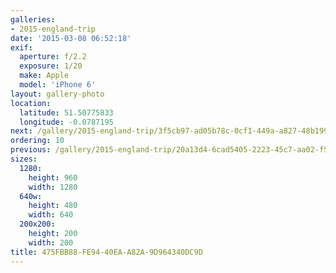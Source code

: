 ```yaml
---
galleries:
- 2015-england-trip
date: '2015-03-08 06:52:18'
exif:
  aperture: f/2.2
  exposure: 1/20
  make: Apple
  model: 'iPhone 6'
layout: gallery-photo
location:
  latitude: 51.50775833
  longitude: -0.0787195
next: /gallery/2015-england-trip/3f5cb97-ad05b78c-0cf1-449a-a827-48b199cefce9
ordering: 10
previous: /gallery/2015-england-trip/20a13d4-6cad5405-2223-45c7-aa02-f5a7220579a8
sizes:
  1280:
    height: 960
    width: 1280
  640w:
    height: 480
    width: 640
  200x200:
    height: 200
    width: 200
title: 475FBB88-FE94-40EA-A82A-9D964340DC9D
---
```

